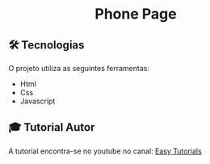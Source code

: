 <h1 align="center">
    Phone Page
    <br>
</h1>

## 🛠 Tecnologias
O projeto utiliza as seguintes ferramentas:
* Html
* Css
* Javascript

## :mortar_board: Tutorial Autor 
A tutorial encontra-se no youtube no canal:  <a href="https://www.youtube.com/channel/UCkjoHfkLEy7ZT4bA2myJ8xA?pbjreload=102">Easy Tutorials</a>
